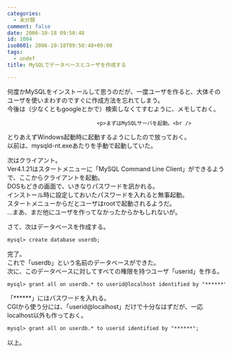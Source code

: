 ```yaml
---
categories:
  - 未分類
comment: false
date: 2006-10-18 09:50:48
id: 1004
iso8601: 2006-10-18T09:50:48+09:00
tags:
  - undef
title: MySQLでデータベースとユーザを作成する

---
```


<div class="entry-body">
                                 <p>何度かMySQLをインストールして思うのだが、一度ユーザを作ると、大体そのユーザを使いまわすのですぐに作成方法を忘れてしまう。<br />
今後は（少なくともgoogleとかで）検索しなくてすむように、メモしておく。</p>
                              
                                 <p>まずはMySQLサーバを起動。<br />
とりあえずWindows起動時に起動するようにしたので放っておく。<br />
以前は、mysqld-nt.exeあたりを手動で起動していた。</p>

<p>次はクライアント。<br />
Ver4.1.21はスタートメニューに「MySQL Command Line Client」ができるようで、ここからクライアントを起動。<br />
DOSもどきの画面で、いきなりパスワードを訊かれる。<br />
インストール時に設定しておいたパスワードを入れると無事起動。<br />
スタートメニューからだとユーザはrootで起動されるようだ。<br />
…まあ、まだ他にユーザを作ってなかったからかもしれないが。</p>

<p>さて、次はデータベースを作成する。</p>

```default
mysql> create database userdb;
```

<p>完了。<br />
これで「userdb」という名前のデータベースができた。<br />
次に、このデータベースに対してすべての権限を持つユーザ「userid」を作る。</p>

```default
mysql> grant all on userdb.* to userid@localhost identified by "******";
```

<p>「******」にはパスワードを入れる。<br />
CGIから使う分には、「userid@localhost」だけで十分なはずだが、一応localhost以外も作っておく。</p>

```default
mysql> grant all on userdb.* to userid identified by "******";
```

<p>以上。<br /></p>
                              </div>    	